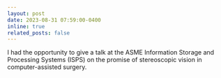 ```yaml
---
layout: post
date: 2023-08-31 07:59:00-0400
inline: true
related_posts: false
---
```


I had the opportunity to give a talk at the ASME Information Storage and Processing Systems (ISPS) on the promise of stereoscopic vision in computer-assisted surgery.
